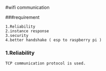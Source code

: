 #wifi communication

###requirement

    1.Reliability
    2.instance response 
    3.security
    4.better handshake ( esp to raspberry pi )
    
    
### 1.Reliability
    TCP communication protocol is used.